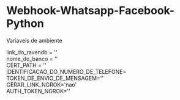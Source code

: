 # Webhook-Whatsapp-Facebook-Python


Variaveis de ambiente

link_do_ravendb = '' \
nome_do_banco = ''\
CERT_PATH = ''\
IDENTIFICACAO_DO_NUMERO_DE_TELEFONE=\
TOKEN_DE_ENVIO_DE_MENSAGEM=''\
GERAR_LINK_NGROK='nao'\
AUTH_TOKEN_NGROK=''